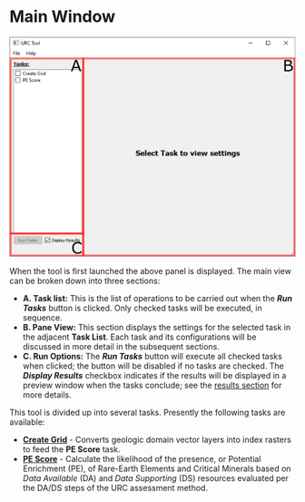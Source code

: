 Main Window
===========


![Initial view](../_static/init_view.png)

When the tool is first launched the above panel is displayed. The main view can be broken down into three sections:

* **A. Task list:** This is the list of operations to be carried out when the ___Run Tasks___ button is clicked. Only
  checked tasks will be executed, in sequence.
* **B. Pane View:** This section displays the settings for the selected task in the adjacent **Task List**. Each
  task and its configurations will be discussed in more detail in the subsequent sections.
* **C. Run Options:** The ___Run Tasks___ button will execute all checked tasks when clicked; the button will be 
  disabled if no tasks are checked. The ___Display Results___ checkbox indicates if the results will be displayed in
  a preview window when the tasks conclude; see the [results section](results.md) for more details.

This tool is divided up into several tasks. Presently the following tasks are available:

* [__Create Grid__](create_grid_task.md) - Converts geologic domain vector layers into index rasters to feed the
  **PE Score** task. 
* [__PE Score__](pe_score_task.md) - Calculate the likelihood of the presence, or Potential Enrichment (PE), of Rare-Earth Elements and Critical
  Minerals based on _Data Available_ (DA) and _Data Supporting_ (DS) resources evaluated per the DA/DS steps of the URC assessment method.
